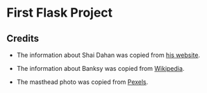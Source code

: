 # First Flask Project

## Credits

* The information about Shai Dahan was copied from [his website](https://shaidahan.com/bio).

* The information about Banksy was copied from [Wikipedia](https://en.wikipedia.org/wiki/Banksy).

* The masthead photo was copied from [Pexels](https://www.pexels.com/photo/wall-graffiti-of-woman-wearing-sunglasses-3812663/).

